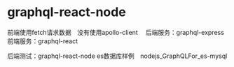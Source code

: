 # graphql-react-node

前端使用fetch请求数据　没有使用apollo-client　
后端服务：graphql-express
前端服务：graphql-react

后端测试：graphql-react-node
es数据库样例　nodejs_GraphQLFor_es-mysql
